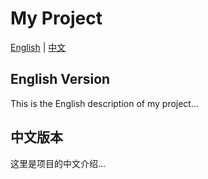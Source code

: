 # My Project

[English](#english) | [中文](#中文)

<a name="english"></a>
## English Version

This is the English description of my project...

<a name="中文"></a>
## 中文版本

这里是项目的中文介绍...

